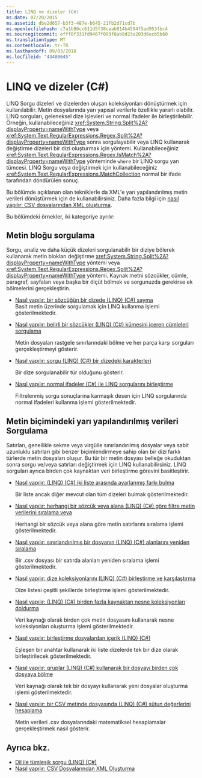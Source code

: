 ```yaml
---
title: LINQ ve dizeler (C#)
ms.date: 07/20/2015
ms.assetid: dbe2d657-b3f3-487e-b645-21fb2d71cd7b
ms.openlocfilehash: c7a1b86cc611d5f38ceab814b4594f5ad953fbc4
ms.sourcegitcommit: efff8f331fd9467f093f8ab8d23a203d6ecb5b60
ms.translationtype: MT
ms.contentlocale: tr-TR
ms.lasthandoff: 09/03/2018
ms.locfileid: "43480645"
---
```

# <a name="linq-and-strings-c"></a>LINQ ve dizeler (C#)

LINQ Sorgu dizeleri ve dizelerden oluşan koleksiyonları dönüştürmek için kullanılabilir. Metin dosyalarında yarı yapısal verilerle özellikle yararlı olabilir. LINQ sorguları, geleneksel dize işlevleri ve normal ifadeler ile birleştirilebilir. Örneğin, kullanabileceğiniz <xref:System.String.Split%2A?displayProperty=nameWithType> veya <xref:System.Text.RegularExpressions.Regex.Split%2A?displayProperty=nameWithType> sonra sorgulayabilir veya LINQ kullanarak değiştirme dizeleri bir dizi oluşturmak için yöntemi. Kullanabileceğiniz <xref:System.Text.RegularExpressions.Regex.IsMatch%2A?displayProperty=nameWithType> yönteminde `where` bir LINQ sorgu yan tümcesi. LINQ Sorgu veya değiştirmek için kullanabileceğiniz <xref:System.Text.RegularExpressions.MatchCollection> normal bir ifade tarafından döndürülen sonuç.

Bu bölümde açıklanan olan tekniklerle da XML'e yarı yapılandırılmış metin verileri dönüştürmek için de kullanabilirsiniz. Daha fazla bilgi için [nasıl yapılır: CSV dosyalarından XML oluşturma](how-to-generate-xml-from-csv-files.md).

Bu bölümdeki örnekler, iki kategoriye ayrılır:

## <a name="querying-a-block-of-text"></a>Metin bloğu sorgulama

Sorgu, analiz ve daha küçük dizeleri sorgulanabilir bir diziye bölerek kullanarak metin blokları değiştirme <xref:System.String.Split%2A?displayProperty=nameWithType> yöntemi veya <xref:System.Text.RegularExpressions.Regex.Split%2A?displayProperty=nameWithType> yöntemi. Kaynak metni sözcükler, cümle, paragraf, sayfaları veya başka bir ölçüt bölmek ve sorgunuzda gerekirse ek bölmelerini gerçekleştirin.

- [Nasıl yapılır: bir sözcüğün bir dizede (LINQ) (C#) sayma](how-to-count-occurrences-of-a-word-in-a-string-linq.md)  
  Basit metin üzerinde sorgulamak için LINQ kullanma işlemi gösterilmektedir.

- [Nasıl yapılır: belirli bir sözcükler (LINQ) (C#) kümesini içeren cümleleri sorgulama](how-to-query-for-sentences-that-contain-a-specified-set-of-words-linq.md)

  Metin dosyaları rastgele sınırlarındaki bölme ve her parça karşı sorguları gerçekleştirmeyi gösterir.

- [Nasıl yapılır: sorgu (LINQ) (C#) bir dizedeki karakterleri](how-to-query-for-characters-in-a-string-linq.md)

  Bir dize sorgulanabilir tür olduğunu gösterir.

- [Nasıl yapılır: normal ifadeler (C#) ile LINQ sorgularını birleştirme](how-to-combine-linq-queries-with-regular-expressions.md)

  Filtrelenmiş sorgu sonuçlarına karmaşık desen için LINQ sorgularında normal ifadeleri kullanma işlemi gösterilmektedir.

## <a name="querying-semi-structured-data-in-text-format"></a>Metin biçimindeki yarı yapılandırılmış verileri Sorgulama

Satırları, genellikle sekme veya virgülle sınırlandırılmış dosyalar veya sabit uzunluklu satırları gibi benzer biçimlendirmeye sahip olan bir dizi farklı türlerde metin dosyaları oluşur. Bu tür bir metin dosyası belleğe okuduktan sonra sorgu ve/veya satırları değiştirmek için LINQ kullanabilirsiniz. LINQ sorguları ayrıca birden çok kaynaktan veri birleştirme görevini basitleştirir.

- [Nasıl yapılır: (LINQ) (C#) iki liste arasında ayarlanmış farkı bulma](how-to-find-the-set-difference-between-two-lists-linq.md)

  Bir liste ancak diğer mevcut olan tüm dizeleri bulmak gösterilmektedir.

- [Nasıl yapılır: herhangi bir sözcük veya alana (LINQ) (C#) göre filtre metin verilerini sıralama veya](how-to-sort-or-filter-text-data-by-any-word-or-field-linq.md)

  Herhangi bir sözcük veya alana göre metin satırlarını sıralama işlemi gösterilmektedir.

- [Nasıl yapılır: sınırlandırılmış bir dosyanın (LINQ) (C#) alanlarını yeniden sıralama](how-to-reorder-the-fields-of-a-delimited-file-linq.md)

  Bir .csv dosyası bir satırda alanları yeniden sıralama işlemi gösterilmektedir.

- [Nasıl yapılır: dize koleksiyonlarını (LINQ) (C#) birleştirme ve karşılaştırma](how-to-combine-and-compare-string-collections-linq.md)

  Dize listesi çeşitli şekillerde birleştirme işlemi gösterilmektedir.

- [Nasıl yapılır: (LINQ) (C#) birden fazla kaynaktan nesne koleksiyonları doldurma](how-to-populate-object-collections-from-multiple-sources-linq.md)

  Veri kaynağı olarak birden çok metin dosyasını kullanarak nesne koleksiyonları oluşturma işlemi gösterilmektedir.

- [Nasıl yapılır: birleştirme dosyalardan içerik (LINQ) (C#)](how-to-join-content-from-dissimilar-files-linq.md)
  
  Eşleşen bir anahtar kullanarak iki liste dizelerde tek bir dize olarak birleştirilecek gösterilmektedir.

- [Nasıl yapılır: gruplar (LINQ) (C#) kullanarak bir dosyayı birden çok dosyaya bölme](how-to-split-a-file-into-many-files-by-using-groups-linq.md)
  
  Veri kaynağı olarak tek bir dosyayı kullanarak yeni dosyalar oluşturma işlemi gösterilmektedir.

- [Nasıl yapılır: bir CSV metinde dosyasında (LINQ) (C#) sütun değerlerini hesaplama](how-to-compute-column-values-in-a-csv-text-file-linq.md)
  
  Metin verileri .csv dosyalarındaki matematiksel hesaplamalar gerçekleştirmek nasıl gösterir.

## <a name="see-also"></a>Ayrıca bkz.

- [Dil ile tümleşik sorgu (LINQ) (C#)](index.md)
- [Nasıl yapılır: CSV Dosyalarından XML Oluşturma](how-to-generate-xml-from-csv-files.md)

